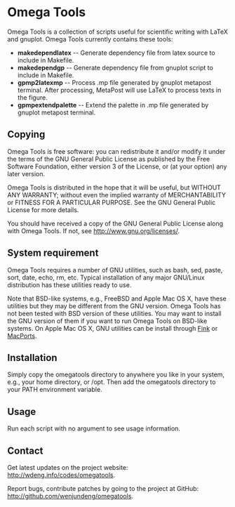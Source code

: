 Omega Tools
===========

Omega Tools is a collection of scripts useful for scientific writing with LaTeX
and gnuplot.  Omega Tools currently contains these tools:

+ **makedependlatex** -- Generate dependency file from latex source to include
in Makefile.
+ **makedependgp** -- Generate dependency file from gnuplot script to include
in Makefile.
+ **gpmp2latexmp** -- Process .mp file generated by gnuplot metapost terminal.
After processing, MetaPost will use LaTeX to process texts in the figure.
+ **gpmpextendpalette** -- Extend the palette in .mp file generated by gnuplot
metapost terminal.

Copying
-------

Omega Tools is free software: you can redistribute it and/or modify
it under the terms of the GNU General Public License as published by
the Free Software Foundation, either version 3 of the License, or
(at your option) any later version.

Omega Tools is distributed in the hope that it will be useful,
but WITHOUT ANY WARRANTY; without even the implied warranty of
MERCHANTABILITY or FITNESS FOR A PARTICULAR PURPOSE.  See the
GNU General Public License for more details.

You should have received a copy of the GNU General Public License
along with Omega Tools.  If not, see <http://www.gnu.org/licenses/>.

System requirement
------------------

Omega Tools requires a number of GNU utilities, such as bash, sed, paste, sort,
date, echo, rm, etc.  Typical installation of any major GNU/Linux distribution
has these utilities ready to use.

Note that BSD-like systems, e.g., FreeBSD and Apple Mac OS X, have these
utilities but they may be different from the GNU version.  Omega Tools has not
been tested with BSD version of these utilities.  You may want to install the
GNU version of them if you want to run Omega Tools on BSD-like systems.  On
Apple Mac OS X, GNU utilities can be install through
[Fink](http://www.finkproject.org/) or [MacPorts](http://www.macports.org/).

Installation
------------

Simply copy the omegatools directory to anywhere you like in your system, e.g.,
your home directory, or /opt.  Then add the omegatools directory to your PATH
environment variable.

Usage
-----

Run each script with no argument to see usage information.

Contact
-------

Get latest updates on the project website:
<http://wdeng.info/codes/omegatools>.

Report bugs, contribute patches by going to the project at GitHub:
<http://github.com/wenjundeng/omegatools>.

